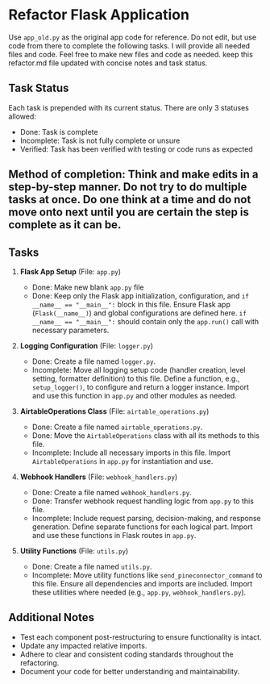 # Refactor Flask Application

Use `app_old.py` as the original app code for reference. Do not edit, but use code from there to complete the following tasks. I will provide all needed files and code. Feel free to make new files and code as needed.  keep this refactor.md file updated with concise notes and task status.

## Task Status
Each task is prepended with its current status. There are only 3 statuses allowed:
- Done: Task is complete
- Incomplete: Task is not fully complete or unsure
- Verified: Task has been verified with testing or code runs as expected

## Method of completion: Think and make edits in a step-by-step manner. Do not try to do multiple tasks at once. Do one think at a time and do not move onto next until you are certain the step is complete as it can be.

## Tasks

1. **Flask App Setup** (File: `app.py`)
    - Done: Make new blank `app.py` file
    - Done: Keep only the Flask app initialization, configuration, and `if __name__ == "__main__":` block in this file. Ensure Flask app (`Flask(__name__)`) and global configurations are defined here. `if __name__ == "__main__":` should contain only the `app.run()` call with necessary parameters.

2. **Logging Configuration** (File: `logger.py`)
    - Done: Create a file named `logger.py`.
    - Incomplete: Move all logging setup code (handler creation, level setting, formatter definition) to this file. Define a function, e.g., `setup_logger()`, to configure and return a logger instance. Import and use this function in `app.py` and other modules as needed.

3. **AirtableOperations Class** (File: `airtable_operations.py`)
    - Done: Create a file named `airtable_operations.py`.
    - Done: Move the `AirtableOperations` class with all its methods to this file.
    - Incomplete: Include all necessary imports in this file. Import `AirtableOperations` in `app.py` for instantiation and use.

4. **Webhook Handlers** (File: `webhook_handlers.py`)
    - Done: Create a file named `webhook_handlers.py`.
    - Done: Transfer webhook request handling logic from `app.py` to this file.
    - Incomplete: Include request parsing, decision-making, and response generation. Define separate functions for each logical part. Import and use these functions in Flask routes in `app.py`.

5. **Utility Functions** (File: `utils.py`)
    - Done: Create a file named `utils.py`.
    - Incomplete: Move utility functions like `send_pineconnector_command` to this file. Ensure all dependencies and imports are included. Import these utilities where needed (e.g., `app.py`, `webhook_handlers.py`).

## Additional Notes
- Test each component post-restructuring to ensure functionality is intact.
- Update any impacted relative imports.
- Adhere to clear and consistent coding standards throughout the refactoring.
- Document your code for better understanding and maintainability.